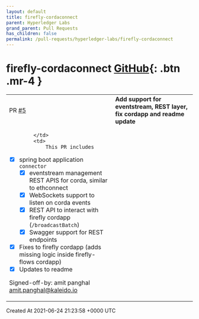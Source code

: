 ```yaml
---
layout: default
title: firefly-cordaconnect
parent: Hyperledger Labs
grand_parent: Pull Requests
has_children: false
permalink: /pull-requests/hyperledger-labs/firefly-cordaconnect
---
```


# firefly-cordaconnect <span class="fs-3 right-align">[GitHub](https://github.com/hyperledger-labs/firefly-cordaconnect){: .btn .mr-4 }</span>


<div>
    <table>
        <tr>
            <td>
                PR <a href="https://github.com/hyperledger-labs/firefly-cordaconnect/pull/5" class=".btn">#5</a>
            </td>
            <td>
                <b>
                    Add support for eventstream, REST layer, fix cordapp and readme update
                </b>
            </td>
        </tr>
        <tr>
            <td>
                
            </td>
            <td>
                This PR includes
- [x] spring boot application `connector`
   - [x] eventstream management REST APIS for corda, similar to ethconnect
   - [x] WebSockets support to listen on corda events
   - [x] REST API to interact with firefly cordapp (`/broadcastBatch`) 
   - [x] Swagger support for REST endpoints 
- [x] Fixes to firefly cordapp (adds missing logic inside firefly-flows cordapp)
- [x] Updates to readme

Signed-off-by: amit panghal <amit.panghal@kaleido.io>
            </td>
        </tr>
    </table>
    <div class="right-align">
        Created At 2021-06-24 21:23:58 +0000 UTC
    </div>
</div>

